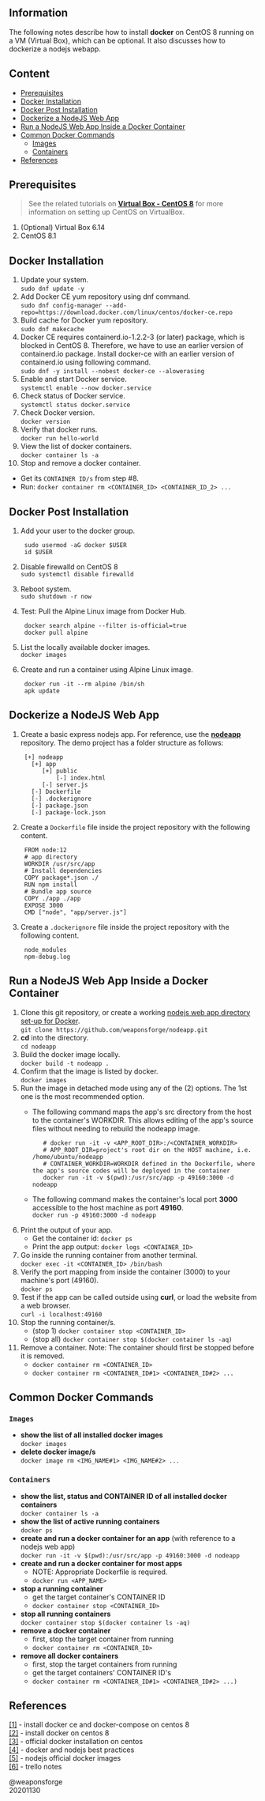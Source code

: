 ## Information

The following notes describe how to install **docker** on CentOS 8 running on a VM (Virtual Box), which can be optional. It also discusses how to dockerize a nodejs webapp.

## Content

- [Prerequisites](#prerequisites)
- [Docker Installation](#docker-installation)
- [Docker Post Installation](#post-installation)
- [Dockerize a NodeJS Web App](#dockerize-a-nodejs-web-app)
- [Run a NodeJS Web App Inside a Docker Container](#run-a-nodejs-web-app-inside-a-docker-container)
- [Common Docker Commands](#common-docker-commands)
	- [Images](#images)
	- [Containers](#containers)
- [References](#references)

## Prerequisites

> See the related tutorials on [**Virtual Box - CentOS 8**](https://trello.com/c/yj4wPomj) for more information on setting up CentOS on VirtualBox.

1. (Optional) Virtual Box 6.14
2. CentOS 8.1

## Docker Installation

1. Update your system.  
`sudo dnf update -y`
2. Add Docker CE yum repository using dnf command.  
`sudo dnf config-manager --add-repo=https://download.docker.com/linux/centos/docker-ce.repo`
3. Build cache for Docker yum repository.  
`sudo dnf makecache`
4. Docker CE requires containerd.io-1.2.2-3 (or later) package, which is blocked in CentOS 8. Therefore, we have to use an earlier version of containerd.io package. Install docker-ce with an earlier version of containerd.io using following command.  
`sudo dnf -y install --nobest docker-ce --alowerasing`
5. Enable and start Docker service.  
`systemctl enable --now docker.service`
6. Check status of Docker service.  
`systemctl status docker.service`
7. Check Docker version.  
`docker version`
8. Verify that docker runs.  
`docker run hello-world`
9. View the list of docker containers.  
`docker container ls -a`
10. Stop and remove a docker container.
   - Get its `CONTAINER ID/s` from step #8.
   - Run: `docker container rm <CONTAINER_ID> <CONTAINER_ID_2> ...`

## Docker Post Installation

1. Add your user to the docker group.  

		sudo usermod -aG docker $USER
		id $USER

2. Disable firewalld on CentOS 8  
`sudo systemctl disable firewalld`
3. Reboot system.  
`sudo shutdown -r now`
4. Test: Pull the Alpine Linux image from Docker Hub.  

		docker search alpine --filter is-official=true
		docker pull alpine

4. List the locally available docker images.  
`docker images`
5. Create and run a container using Alpine Linux image.  

		docker run -it --rm alpine /bin/sh
		apk update



## Dockerize a NodeJS Web App

1. Create a basic express nodejs app. For reference, use the [**nodeapp**](https://github.com/weaponsforge/nodeapp) repository. The demo project has a folder structure as follows:  

		[+] nodeapp
		  [+] app
		     [+] public
		         [-] index.html
		     [-] server.js
		  [-] Dockerfile
		  [-] .dockerignore
		  [-] package.json
		  [-] package-lock.json

2. Create a `Dockerfile` file inside the project repository with the following content.  

		FROM node:12
		# app directory
		WORKDIR /usr/src/app
		# Install dependencies
		COPY package*.json ./
		RUN npm install
		# Bundle app source
		COPY ./app ./app
		EXPOSE 3000
		CMD ["node", "app/server.js"]

3. Create a `.dockerignore` file inside the project repository with the following content.  

		node_modules
		npm-debug.log


## Run a NodeJS Web App Inside a Docker Container

1. Clone this git repository, or create a working [nodejs web app directory set-up for Docker](#dockerize-a-nodejs-web-app).  
`git clone https://github.com/weaponsforge/nodeapp.git`
2. **cd** into the directory.  
`cd nodeapp`
3. Build the docker image locally.  
`docker build -t nodeapp .`
4. Confirm that the image is listed by docker.  
`docker images`
5. Run the image in detached mode using any of the (2) options. The 1st one is the most recommended option. 
   - The following command maps the app's src directory from the host to the container's WORKDIR. This allows editing of the app's source files without needing to rebuild the nodeapp image.  

			# docker run -it -v <APP_ROOT_DIR>:/<CONTAINER_WORKDIR>
			# APP_ROOT_DIR=project's root dir on the HOST machine, i.e. /home/ubuntu/nodeapp
			# CONTAINER_WORKDIR=WORKDIR defined in the Dockerfile, where the app's source codes will be deployed in the container
			docker run -it -v $(pwd):/usr/src/app -p 49160:3000 -d nodeapp

	- The following command makes the container's local port **3000** accessible to the host machine as port **49160**.  
`docker run -p 49160:3000 -d nodeapp`
6. Print the output of your app.
   - Get the container id: `docker ps`
   - Print the app output: `docker logs <CONTAINER_ID>`
7. Go inside the running container from another terminal.  
`docker exec -it <CONTAINER_ID> /bin/bash`
8. Verify the port mapping from inside the container (3000) to your machine's port (49160).  
`docker ps`
9. Test if the app can be called outside using **curl**, or load the website from a web browser.  
`curl -i localhost:49160`
10. Stop the running container/s.
	- (stop 1) `docker container stop <CONTAINER_ID>`
	- (stop all) `docker container stop $(docker container ls -aq)`
11. Remove a container. Note: The container should first be stopped before it is removed. 
	- `docker container rm <CONTAINER_ID>`
	- `docker container rm <CONTAINER_ID#1> <CONTAINER_ID#2> ...`

## Common Docker Commands

### `Images`

- **show the list of all installed docker images**  
`docker images`
- **delete docker image/s**  
`docker image rm <IMG_NAME#1> <IMG_NAME#2> ...`


### `Containers`

- **show the list, status and CONTAINER ID of all installed docker containers**  
`docker container ls -a`  
- **show the list of active running containers**  
`docker ps`
- **create and run a docker container for an app** (with reference to a nodejs web app)  
`docker run -it -v $(pwd):/usr/src/app -p 49160:3000 -d nodeapp`
- **create and run a docker container for most apps**  
	- NOTE: Appropriate Dockerfile is required.
	- `docker run <APP_NAME>`
- **stop a running container**
	- get the target container's CONTAINER ID
	- `docker container stop <CONTAINER_ID>`
- **stop all running containers**  
`docker container stop $(docker container ls -aq)`
- **remove a docker container**
	- first, stop the target container from running
	- `docker container rm <CONTAINER_ID>`
- **remove all docker containers**
	- first, stop the target containers from running
	- get the target containers' CONTAINER ID's
	- `docker container rm <CONTAINER_ID#1> <CONTAINER_ID#2> ...)`

## References

[[1]](https://www.alibabacloud.com/blog/how-to-install-docker-ce-and-docker-compose-on-centos-8_595741) - install docker ce and docker-compose on centos 8  
[[2]](https://phoenixnap.com/kb/how-to-install-docker-on-centos-8) - install docker on centos 8  
[[3]](https://docs.docker.com/engine/install/centos/) - official docker installation on centos  
[[4]](https://github.com/nodejs/docker-node/blob/master/docs/BestPractices.md) - docker and nodejs best practices  
[[5]](https://hub.docker.com/_/node/) - nodejs official docker images  
[[6]](https://trello.com/c/7WiCI60n) - trello notes

@weaponsforge  
20201130